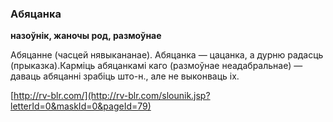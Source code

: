 ### Абяцанка
**назоўнік, жаночы род, размоўнае**

Абяцанне (часцей нявыкананае). Абяцанка — цацанка, а дурню радасць (прыказка).Карміць абяцанкамі каго (размоўнае неадабральнае) — даваць абяцанні зрабіць што-н., але не выконваць іх.

<a rel="author">[http://rv-blr.com/](http://rv-blr.com/slounik.jsp?letterId=0&maskId=0&pageId=79)</a>
